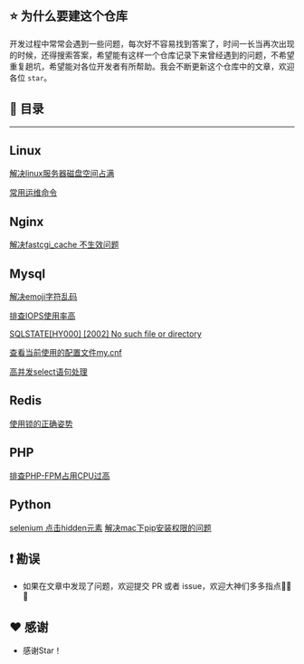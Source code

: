 ## ⭐️ 为什么要建这个仓库

开发过程中常常会遇到一些问题，每次好不容易找到答案了，时间一长当再次出现的时候，还得搜索答案，希望能有这样一个仓库记录下来曾经遇到的问题，不希望重复趟坑，希望能对各位开发者有所帮助。我会不断更新这个仓库中的文章，欢迎各位 `star`。


## 📖 目录

----------------------------

## Linux

[解决linux服务器磁盘空间占满](https://github.com/caijinlin/dev-solutions/issues/4)

[常用运维命令](https://gist.github.com/caijinlin/9a0a0548a29b24f5645501985e00d9b3)

## Nginx

[解决fastcgi_cache 不生效问题 ](https://github.com/caijinlin/dev-solutions/issues/11)

## Mysql

[解决emoji字符乱码](https://github.com/caijinlin/dev-solutions/issues/13)

[排查IOPS使用率高](https://github.com/caijinlin/dev-solutions/issues/5)

[SQLSTATE[HY000] [2002] No such file or directory](https://github.com/caijinlin/dev-solutions/issues/3)

[查看当前使用的配置文件my.cnf](https://github.com/caijinlin/dev-solutions/issues/2)

[高并发select语句处理](https://github.com/caijinlin/dev-solutions/issues/8)

## Redis

[使用锁的正确姿势](https://github.com/caijinlin/dev-solutions/issues/9)

## PHP

[排查PHP-FPM占用CPU过高](https://github.com/caijinlin/dev-solutions/issues/6)

## Python

[selenium 点击hidden元素](https://github.com/caijinlin/dev-solutions/issues/14)
[解决mac下pip安装权限的问题](https://github.com/caijinlin/dev-solutions/issues/15)


## ❗️ 勘误

+ 如果在文章中发现了问题，欢迎提交 PR 或者 issue，欢迎大神们多多指点🙏🙏🙏


## ♥️ 感谢

+ 感谢Star！

